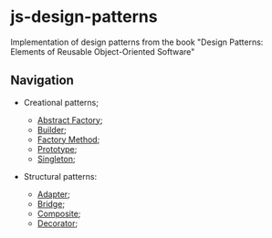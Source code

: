 # js-design-patterns

Implementation of design patterns from the book "Design Patterns: Elements of Reusable Object-Oriented Software"

## Navigation

- Creational patterns;

  - [Abstract Factory](https://github.com/kirillgenets/js-design-patterns/tree/master/patterns/creational-patterns/abstract-factory);
  - [Builder](https://github.com/kirillgenets/js-design-patterns/tree/master/patterns/creational-patterns/builder);
  - [Factory Method](https://github.com/kirillgenets/js-design-patterns/tree/master/patterns/creational-patterns/factory-method);
  - [Prototype](https://github.com/kirillgenets/js-design-patterns/tree/master/patterns/creational-patterns/prototype);
  - [Singleton](https://github.com/kirillgenets/js-design-patterns/tree/master/patterns/creational-patterns/singleton);

- Structural patterns:

  - [Adapter](https://github.com/kirillgenets/js-design-patterns/tree/master/patterns/structural-patterns/adapter);
  - [Bridge](https://github.com/kirillgenets/js-design-patterns/tree/master/patterns/structural-patterns/bridge);
  - [Composite](https://github.com/kirillgenets/js-design-patterns/tree/master/patterns/structural-patterns/composite);
  - [Decorator](https://github.com/kirillgenets/js-design-patterns/tree/master/patterns/structural-patterns/decorator);
